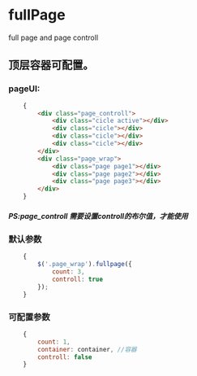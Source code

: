 # fullPage
full page and page controll

## 顶层容器可配置。

### pageUI:

```html
    {
        <div class="page_controll">
            <div class="cicle active"></div>
            <div class="cicle"></div>
            <div class="cicle"></div>
            <div class="cicle"></div>
        </div>
        <div class="page_wrap">
            <div class="page page1"></div>
            <div class="page page2"></div>
            <div class="page page3"></div>        
        </div>
    }
```
##### PS:page_controll 需要设置controll的布尔值，才能使用

### 默认参数

```js
    {
        $('.page_wrap').fullpage({
            count: 3,
            controll: true
        });      
    }
```

### 可配置参数

```js
    {
        count: 1,        
        container: container, //容器
        controll: false
    }
```